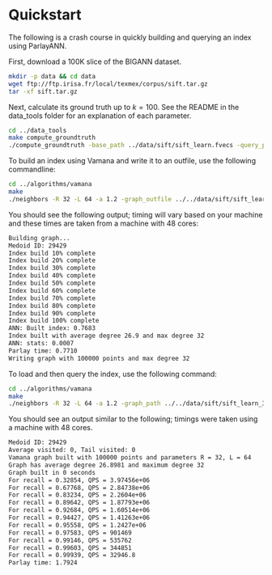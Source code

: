 # Quickstart

The following is a crash course in quickly building and querying an index using ParlayANN.

First, download a 100K slice of the BIGANN dataset.

```bash
mkdir -p data && cd data
wget ftp://ftp.irisa.fr/local/texmex/corpus/sift.tar.gz
tar -xf sift.tar.gz
```

Next, calculate its ground truth up to $k=100$. See the README in the data_tools folder for an explanation of each parameter.

```bash
cd ../data_tools
make compute_groundtruth
./compute_groundtruth -base_path ../data/sift/sift_learn.fvecs -query_path ../data/sift/sift_query.fvecs -file_type vec -data_type float -k 100 -dist_func Euclidian -gt_path ../data/sift/sift-100K
```

To build an index using Vamana and write it to an outfile, use the following commandline:
```bash
cd ../algorithms/vamana
make
./neighbors -R 32 -L 64 -a 1.2 -graph_outfile ../../data/sift/sift_learn_32_64 -data_type float -file_type vec -dist_func Euclidian -base_path ../../data/sift/sift_learn.fvecs
```

You should see the following output; timing will vary based on your machine and these times are taken from a machine with 48 cores:

```bash
Building graph...
Medoid ID: 29429
Index build 10% complete
Index build 20% complete
Index build 30% complete
Index build 40% complete
Index build 50% complete
Index build 60% complete
Index build 70% complete
Index build 80% complete
Index build 90% complete
Index build 100% complete
ANN: Built index: 0.7683
Index built with average degree 26.9 and max degree 32
ANN: stats: 0.0007
Parlay time: 0.7710
Writing graph with 100000 points and max degree 32
```

To load and then query the index, use the following command:
```bash
cd ../algorithms/vamana
make
./neighbors -R 32 -L 64 -a 1.2 -graph_path ../../data/sift/sift_learn_32_64 -query_path ../../data/sift/sift_query.fvecs -gt_path ../../data/sift/sift-100K -data_type float -file_type vec -dist_func Euclidian -base_path ../../data/sift/sift_learn.fvecs
```

You should see an output similar to the following; timings were taken using a machine with 48 cores.

```bash
Medoid ID: 29429
Average visited: 0, Tail visited: 0
Vamana graph built with 100000 points and parameters R = 32, L = 64
Graph has average degree 26.8981 and maximum degree 32
Graph built in 0 seconds
For recall = 0.32854, QPS = 3.97456e+06
For recall = 0.67768, QPS = 2.84738e+06
For recall = 0.83234, QPS = 2.2604e+06
For recall = 0.89642, QPS = 1.87793e+06
For recall = 0.92684, QPS = 1.60514e+06
For recall = 0.94427, QPS = 1.41263e+06
For recall = 0.95558, QPS = 1.2427e+06
For recall = 0.97583, QPS = 901469
For recall = 0.99146, QPS = 535762
For recall = 0.99603, QPS = 344851
For recall = 0.99939, QPS = 32946.8
Parlay time: 1.7924
```

